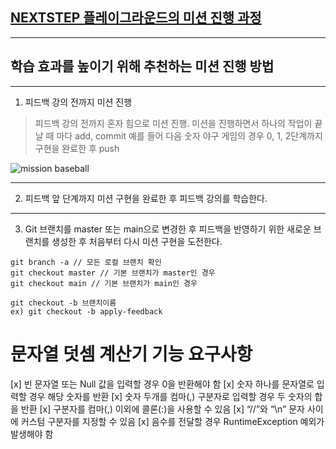 ## [NEXTSTEP 플레이그라운드의 미션 진행 과정](https://github.com/next-step/nextstep-docs/blob/master/playground/README.md)

---
## 학습 효과를 높이기 위해 추천하는 미션 진행 방법

---
1. 피드백 강의 전까지 미션 진행 
> 피드백 강의 전까지 혼자 힘으로 미션 진행. 미션을 진행하면서 하나의 작업이 끝날 때 마다 add, commit
> 예를 들어 다음 숫자 야구 게임의 경우 0, 1, 2단계까지 구현을 완료한 후 push

![mission baseball](https://raw.githubusercontent.com/next-step/nextstep-docs/master/playground/images/mission_baseball.png)

---
2. 피드백 앞 단계까지 미션 구현을 완료한 후 피드백 강의를 학습한다.

---
3. Git 브랜치를 master 또는 main으로 변경한 후 피드백을 반영하기 위한 새로운 브랜치를 생성한 후 처음부터 다시 미션 구현을 도전한다.

```
git branch -a // 모든 로컬 브랜치 확인
git checkout master // 기본 브랜치가 master인 경우
git checkout main // 기본 브랜치가 main인 경우

git checkout -b 브랜치이름
ex) git checkout -b apply-feedback
```

# 문자열 덧셈 계산기 기능 요구사항
[x] 빈 문자열 또는 Null 값을 입력할 경우 0을 반환해야 함
[x] 숫자 하나를 문자열로 입력할 경우 해당 숫자를 반환
[x] 숫자 두개를 컴마(,) 구분자로 입력할 경우 두 숫자의 합을 반환
[x] 구분자를 컴마(,) 이외에 콜론(:)을 사용할 수 있음
[x] “//”와 “\n” 문자 사이에 커스텀 구분자를 지정할 수 있음
[x] 음수를 전달할 경우 RuntimeException 예외가 발생해야 함